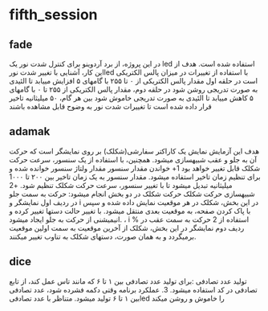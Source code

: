 # fifth_session
## fade
در این پروژه، از برد آردوینو برای کنترل شدت نور یک led استفاده شده است. هدف از این کار، آشنایی با تغییر شدت نورled با استفاده از تغییرات در میزان پالس الکتریکی است
در حلقه اول مقدار پالس الکتریکی از ۰ تا ۲۵۵ با گامهای ۵ افزایش مییابد تا الئیدی به صورت تدریجی روشن شود
در حلقه دوم، مقدار پالس الکتریکی از ۲۵۵ تا ۰ با گامهای ۵ کاهش مییابد تا الئیدی به صورت تدریجی خاموش شود
بین هر گام، ۵۰ میلیثانیه تاخیر قرار داده شده است تا تغییرات شدت نور به وضوح قابل مشاهده باشند
## adamak
هدف این آزمایش نمایش یک کاراکتر سفارشی(شکلک) بر روی نمایشگر است که حرکت آن به جلو و عقب شبیهسازی میشود.
همچنین، با استفاده از یک سنسور، سرعت حرکت شکلک قابل تغییر خواهد بود
1+  خواندن مقدار سنسور
مقدار ولتاژ سنسور خوانده شده و برای تنظیم زمان تاخیر استفاده میشود. مقدار سنسور به یک زمان تاخیر بین ۲۰۰ تا 1۰۰۰
میلیثانیه تبدیل میشود تا با تغییر سنسور، سرعت حرکت شکلک تنظیم شود.
+2 شبیهسازی حرکت شکلک
حرکت شکلک در دو بخش انجام میشود:
حرکت به سمت جلو در ردیف اول نمایشگر 
و i در این بخش، شکلک در هر موقعیت نمایش داده شده و سپس با پاک کردن صفحه، به موقعیت بعدی منتقل میشود. با تغییر
حالت دستها تغییر کرده و انیمیشنی از حرکت به جلو ایجاد میشود. ، i % استفاده از 2
حرکت به سمت عقب در ردیف دوم نمایشگر 
در این بخش، شکلک از آخرین موقعیت به سمت اولین موقعیت برمیگردد و به همان صورت، دستهای شکلک به تناوب تغییر
میکنند.
## dice


تولید عدد تصادفی :برای تولید عدد تصادفی بین ۱ تا ۶ که مانند تاس عمل کند، از تابع تصادفی در کد استفاده میشود. 
3. عملکرد برنامه
وقتی دکمه فشرده شود، عدد تصادفی بین ۱ تا ۶ تولید میشود. 
متناظر با عدد تصادفیled  را خاموش و روشن میکند


